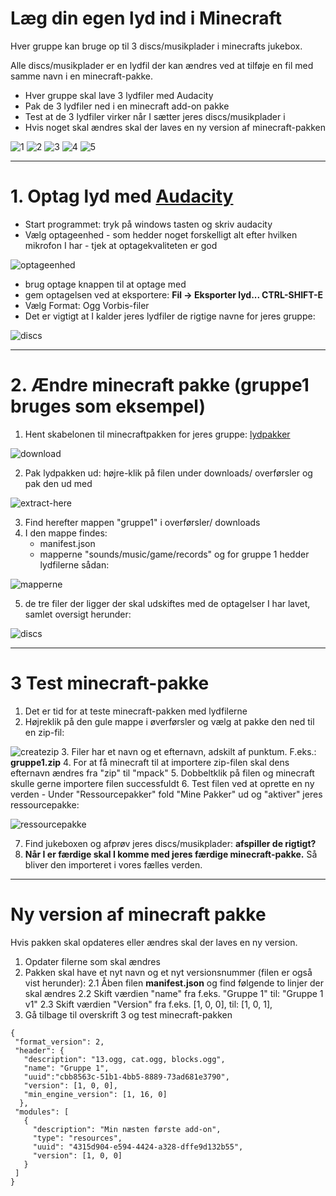 # Læg din egen lyd ind i Minecraft
Hver gruppe kan bruge op til 3 discs/musikplader i minecrafts jukebox.

Alle discs/musikplader er en lydfil der kan ændres ved at tilføje en fil med samme navn i en minecraft-pakke.

 - Hver gruppe skal lave 3 lydfiler med Audacity
 - Pak de 3 lydfiler ned i en minecraft add-on pakke
 - Test at de 3 lydfiler virker når I sætter jeres discs/musikplader i
 - Hvis noget skal ændres skal der laves en ny version af minecraft-pakken



![1](icon_pack1.png)
![2](icon_pack2.png)
![3](icon_pack3.png)
![4](icon_pack4.png)
![5](icon_pack5.png)


***

# 1. Optag lyd med [Audacity](https://www.audacityteam.org/)
 - Start programmet: tryk på windows tasten og skriv audacity
 - Vælg optageenhed - som hedder noget forskelligt alt efter hvilken mikrofon I har - tjek at optagekvaliteten er god


![optageenhed](audacity-optageenhed.png)

 - brug optage knappen til at optage med
 - gem optagelsen ved at eksportere: __Fil -> Eksporter lyd... CTRL-SHIFT-E__
 - Vælg Format: Ogg Vorbis-filer
 - Det er vigtigt at I kalder jeres lydfiler de rigtige navne for jeres gruppe:


![discs](https://github.com/krulf/eventyr-minecraft/blob/main/lydpakke-discs.png)

***

# 2. Ændre minecraft pakke (gruppe1 bruges som eksempel)
 1. Hent skabelonen til minecraftpakken for jeres gruppe: [lydpakker](https://github.com/krulf/eventyr-minecraft/tree/main/lydpakke)


![download](https://github.com/krulf/eventyr-minecraft/blob/main/lydpakke-download.png)

 
 2. Pak lydpakken ud: højre-klik på filen under downloads/ overførsler og pak den ud med


![extract-here](https://github.com/krulf/eventyr-minecraft/blob/main/lydpakke-extract-here.png)

 
 3. Find herefter mappen "gruppe1" i overførsler/ downloads
 4. I den mappe findes:
     - manifest.json
     - mapperne "sounds/music/game/records" og for gruppe 1 hedder lydfilerne sådan:


![mapperne](https://github.com/krulf/eventyr-minecraft/blob/main/lydpakke-lydfilerne.png)

 
 5. de tre filer der ligger der skal udskiftes med de optagelser I har lavet, samlet oversigt herunder:


![discs](https://github.com/krulf/eventyr-minecraft/blob/main/lydpakke-discs.png)

***

# 3 Test minecraft-pakke
 1. Det er tid for at teste minecraft-pakken med lydfilerne
 2. Højreklik på den gule mappe i øverførsler og vælg at pakke den ned til en zip-fil:


![createzip](https://github.com/krulf/eventyr-minecraft/blob/main/lydpakke-createzip.png)
 3. Filer har et navn og et efternavn, adskilt af punktum. F.eks.: __gruppe1.zip__
 4. For at få minecraft til at importere zip-filen skal dens efternavn ændres fra "zip" til "mpack"
 5. Dobbeltklik på filen og minecraft skulle gerne importere filen successfuldt
 6. Test filen ved at oprette en ny verden
    - Under "Ressourcepakker" fold "Mine Pakker" ud og "aktiver" jeres ressourcepakke:


![ressourcepakke](https://github.com/krulf/eventyr-minecraft/blob/main/lydpakke-ressourcepakke.png)


 7. Find jukeboxen og afprøv jeres discs/musikplader: __afspiller de rigtigt?__
 8. __Når I er færdige skal I komme med jeres færdige minecraft-pakke.__ Så bliver den importeret i vores fælles verden.

***

# Ny version af minecraft pakke
Hvis pakken skal opdateres eller ændres skal der laves en ny version.

 1. Opdater filerne som skal ændres
 2. Pakken skal have et nyt navn og et nyt versionsnummer (filen er også vist herunder):
    2.1 Åben filen __manifest.json__ og find følgende to linjer der skal ændres
    2.2 Skift værdien "name" fra f.eks. "Gruppe 1" til: "Gruppe 1 v1"
    2.3 Skift værdien "Version" fra f.eks. [1, 0, 0], til: [1, 0, 1],
 3. Gå tilbage til overskrift 3 og test minecraft-pakken

```
{
 "format_version": 2,
 "header": {
   "description": "13.ogg, cat.ogg, blocks.ogg",
   "name": "Gruppe 1",
   "uuid":"cbb8563c-51b1-4bb5-8889-73ad681e3790",
   "version": [1, 0, 0],
   "min_engine_version": [1, 16, 0]
  },
 "modules": [
   {
     "description": "Min næsten første add-on",
     "type": "resources",
     "uuid": "4315d904-e594-4424-a328-dffe9d132b55",
     "version": [1, 0, 0]
   }
 ]
}
```
